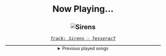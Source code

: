 <div align="center"> 
<h1>Now Playing...</h1>

![Sirens](https://i.scdn.co/image/ab67616d00001e023ef33302c9beb9f994a322d7)
--
_<samp><a href="https://open.spotify.com/track/5jisYS4TgUjONunTTYhIiP">Track: Sirens - TesseracT</a></samp>_

<div style="border: 1px #4B5054 solid"></div>
<details>
  <summary>
    Previous played songs
  </summary>
  <table>
    <thead>
      <tr>
        <th>
          Artist
        </th>
        <th>
          Song
        </th>
        <th>
          Link
        </th>
      </tr>
    </thead>
    <tbody>
      <tr><td>TesseracT</td><td>Sirens</td><td><a href="https://open.spotify.com/track/5jisYS4TgUjONunTTYhIiP">https://open.spotify.com/track/5jisYS4TgUjONunTTYhIiP</a></td></tr><tr><td>TesseracT</td><td>War Of Being</td><td><a href="https://open.spotify.com/track/5mWmGuI7en4zhffcHEvZjy">https://open.spotify.com/track/5mWmGuI7en4zhffcHEvZjy</a></td></tr><tr><td>TesseracT</td><td>Tender</td><td><a href="https://open.spotify.com/track/1f9o628ctIzq33UxMPPsde">https://open.spotify.com/track/1f9o628ctIzq33UxMPPsde</a></td></tr><tr><td>TesseracT</td><td>Legion</td><td><a href="https://open.spotify.com/track/1eOYox5H9f7EP1YWpJpabe">https://open.spotify.com/track/1eOYox5H9f7EP1YWpJpabe</a></td></tr><tr><td>TesseracT</td><td>The Grey</td><td><a href="https://open.spotify.com/track/4SclJtfYGNmBAzMky2Sril">https://open.spotify.com/track/4SclJtfYGNmBAzMky2Sril</a></td></tr><tr><td>TesseracT</td><td>Echoes</td><td><a href="https://open.spotify.com/track/316RP6NdKalNsslzD3LRhl">https://open.spotify.com/track/316RP6NdKalNsslzD3LRhl</a></td></tr><tr><td>TesseracT</td><td>Natural Disaster</td><td><a href="https://open.spotify.com/track/51X8SlNSoOcI373rAHWmzC">https://open.spotify.com/track/51X8SlNSoOcI373rAHWmzC</a></td></tr><tr><td>TesseracT</td><td>Sacrifice</td><td><a href="https://open.spotify.com/track/5keofjJGpX3ul9LXX7wYbz">https://open.spotify.com/track/5keofjJGpX3ul9LXX7wYbz</a></td></tr><tr><td>TesseracT</td><td>Burden</td><td><a href="https://open.spotify.com/track/2UrrtKYegP6UFFyg01typp">https://open.spotify.com/track/2UrrtKYegP6UFFyg01typp</a></td></tr><tr><td>TesseracT</td><td>Sirens</td><td><a href="https://open.spotify.com/track/5jisYS4TgUjONunTTYhIiP">https://open.spotify.com/track/5jisYS4TgUjONunTTYhIiP</a></td></tr><tr><td>TesseracT</td><td>War Of Being</td><td><a href="https://open.spotify.com/track/5mWmGuI7en4zhffcHEvZjy">https://open.spotify.com/track/5mWmGuI7en4zhffcHEvZjy</a></td></tr><tr><td>TesseracT</td><td>Tender</td><td><a href="https://open.spotify.com/track/1f9o628ctIzq33UxMPPsde">https://open.spotify.com/track/1f9o628ctIzq33UxMPPsde</a></td></tr><tr><td>TesseracT</td><td>Legion</td><td><a href="https://open.spotify.com/track/1eOYox5H9f7EP1YWpJpabe">https://open.spotify.com/track/1eOYox5H9f7EP1YWpJpabe</a></td></tr><tr><td>TesseracT</td><td>The Grey</td><td><a href="https://open.spotify.com/track/4SclJtfYGNmBAzMky2Sril">https://open.spotify.com/track/4SclJtfYGNmBAzMky2Sril</a></td></tr><tr><td>TesseracT</td><td>Echoes</td><td><a href="https://open.spotify.com/track/316RP6NdKalNsslzD3LRhl">https://open.spotify.com/track/316RP6NdKalNsslzD3LRhl</a></td></tr><tr><td>TesseracT</td><td>Natural Disaster</td><td><a href="https://open.spotify.com/track/51X8SlNSoOcI373rAHWmzC">https://open.spotify.com/track/51X8SlNSoOcI373rAHWmzC</a></td></tr><tr><td>TesseracT</td><td>Sacrifice</td><td><a href="https://open.spotify.com/track/5keofjJGpX3ul9LXX7wYbz">https://open.spotify.com/track/5keofjJGpX3ul9LXX7wYbz</a></td></tr><tr><td>TesseracT</td><td>Burden</td><td><a href="https://open.spotify.com/track/2UrrtKYegP6UFFyg01typp">https://open.spotify.com/track/2UrrtKYegP6UFFyg01typp</a></td></tr><tr><td>TesseracT</td><td>Sirens</td><td><a href="https://open.spotify.com/track/5jisYS4TgUjONunTTYhIiP">https://open.spotify.com/track/5jisYS4TgUjONunTTYhIiP</a></td></tr><tr><td>TesseracT</td><td>War Of Being</td><td><a href="https://open.spotify.com/track/5mWmGuI7en4zhffcHEvZjy">https://open.spotify.com/track/5mWmGuI7en4zhffcHEvZjy</a></td></tr>
    </tbody>
  </table>
</details>

</div>
